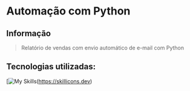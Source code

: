 # Automação com Python
## Informação
> Relatório de vendas com envio automático de e-mail com Python

## Tecnologias utilizadas:
[![My Skills](https://skillicons.dev/icons?i=py)(https://skillicons.dev)
